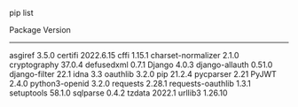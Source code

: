 pip list

Package            Version
------------------ ---------
asgiref            3.5.0
certifi            2022.6.15
cffi               1.15.1
charset-normalizer 2.1.0
cryptography       37.0.4
defusedxml         0.7.1
Django             4.0.3
django-allauth     0.51.0
django-filter      22.1
idna               3.3
oauthlib           3.2.0
pip                21.2.4
pycparser          2.21
PyJWT              2.4.0
python3-openid     3.2.0
requests           2.28.1
requests-oauthlib  1.3.1
setuptools         58.1.0
sqlparse           0.4.2
tzdata             2022.1
urllib3            1.26.10


